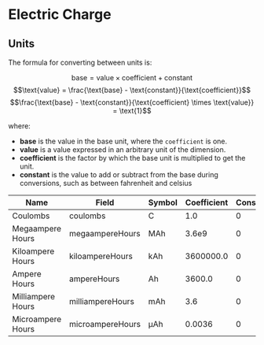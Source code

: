 # Electric Charge

## Units

The formula for converting between units is:

$$\text{base} = \text{value} \times \text{coefficient} + \text{constant}$$
$$\text{value} = \frac{\text{base} - \text{constant}}{\text{coefficient}}$$
$$\frac{\text{base} - \text{constant}}{\text{coefficient} \times \text{value}} = \text{1}$$

where:

- **base** is the value in the base unit, where the
  `coefficient` is one.
- **value** is a value expressed in an arbitrary unit of
  the dimension.
- **coefficient** is the factor by which the base unit is
  multiplied to get the unit.
- **constant** is the value to add or subtract from the base
  during conversions, such as between fahrenheit and celsius

| Name              | Field            | Symbol | Coefficient | Constant |
| ----------------- | ---------------- | ------ | ----------- | -------- |
| Coulombs          | coulombs         | C      | 1.0         | 0        |
| Megaampere Hours  | megaampereHours  | MAh    | 3.6e9       | 0        |
| Kiloampere Hours  | kiloampereHours  | kAh    | 3600000.0   | 0        |
| Ampere Hours      | ampereHours      | Ah     | 3600.0      | 0        |
| Milliampere Hours | milliampereHours | mAh    | 3.6         | 0        |
| Microampere Hours | microampereHours | µAh    | 0.0036      | 0        |
